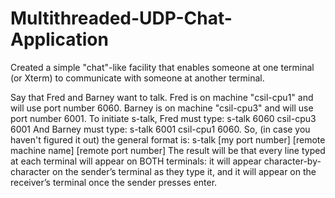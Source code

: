 # Multithreaded-UDP-Chat-Application
Created a simple "chat"-like facility that enables someone at one terminal (or Xterm) to communicate with someone at another terminal.

Say that Fred and Barney want to talk. Fred is on machine "csil-cpu1" and will use port number 6060. Barney is on machine "csil-cpu3" and will use port number 6001.
To initiate s-talk, Fred must type:
s-talk 6060 csil-cpu3 6001
And Barney must type:
s-talk 6001 csil-cpu1 6060.
So, (in case you haven't figured it out) the general format is:
s-talk [my port number] [remote machine name] [remote port number]
The result will be that every line typed at each terminal will appear on BOTH terminals: it will appear character-by-character on the sender’s terminal as they type it, and it will appear on the receiver’s terminal once the sender presses enter.
